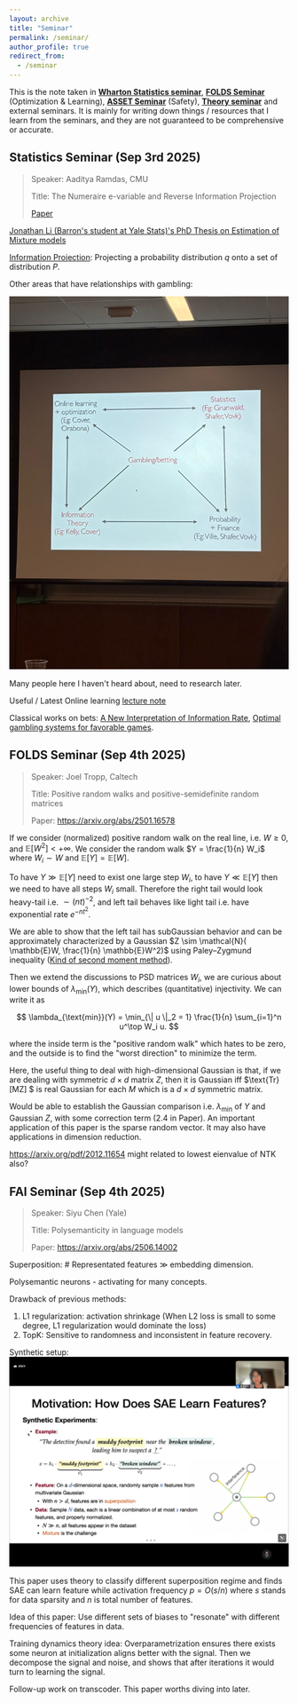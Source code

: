 ```yaml
---
layout: archive
title: "Seminar"
permalink: /seminar/
author_profile: true
redirect_from:
  - /seminar
---
```




This is the note taken in [**Wharton Statistics seminar**](https://statistics.wharton.upenn.edu/research/seminars-conferences/), [**FOLDS Seminar**](https://jasonaltschuler.github.io/folds-seminar/) (Optimization & Learning), [**ASSET Seminar**](https://asset.seas.upenn.edu/events/) (Safety), [**Theory seminar**](https://theory.cis.upenn.edu/seminar/) and external seminars. It is mainly for writing down things / resources that I learn from the seminars, and they are not guaranteed to be comprehensive or accurate. 

## Statistics Seminar (Sep 3rd 2025)
> Speaker: Aaditya Ramdas, CMU
> 
> Title: The Numeraire e-variable and Reverse Information Projection
> 
> [Paper](https://arxiv.org/pdf/2402.18810)

[Jonathan Li (Barron's student at Yale Stats)'s PhD Thesis on Estimation of Mixture models](http://www.stat.yale.edu/~arb4/students_files/JonathanLiThesis.pdf)

[Information Projection](https://en.wikipedia.org/wiki/Information_projection): Projecting a probability distribution $q$ onto a set of distribution $P$.

Other areas that have relationships with gambling: 

![](../images/2025-09-03-seminar.png)

Many people here I haven't heard about, need to research later.

Useful / Latest Online learning [lecture note](https://arxiv.org/pdf/1912.13213)

Classical works on bets: [A New Interpretation of Information Rate](https://www.princeton.edu/~wbialek/rome/refs/kelly_56.pdf), [Optimal gambling systems for favorable games](http://www-stat.wharton.upenn.edu/~steele/Resources/FTSResources/KellyBreiman/Breiman61.pdf).

## FOLDS Seminar (Sep 4th 2025)
> Speaker: Joel Tropp, Caltech
>
> Title: Positive random walks and positive-semidefinite random matrices
>
> Paper: https://arxiv.org/abs/2501.16578

If we consider (normalized) positive random walk on the real line, i.e. $W \geq 0$, and $\mathbb{E}[W^2] < + \infty$. We consider the random walk $Y = \frac{1}{n} W_i$ where $W_i \sim W$ and $\mathbb{E}[Y] = \mathbb{E}[W]$.

To have $Y \gg \mathbb{E}[Y]$ need to exist one large step $W_i$, to have $Y \ll \mathbb{E}[Y]$ then we need to have all steps $W_i$ small. Therefore the right tail would look heavy-tail i.e. $\sim (nt)^{-2}$, and left tail behaves like light tail i.e. have exponential rate $e^{-nt^2}$.

We are able to show that the left tail has subGaussian behavior and can be approximately characterized by a Gaussian $Z \sim \mathcal{N}( \mathbb{E}W, \frac{1}{n} \mathbb{E}W^2)$ using Paley–Zygmund inequality ([Kind of second moment method](https://en.wikipedia.org/wiki/Second_moment_method)).

Then we extend the discussions to PSD matrices $W_i$, we are curious about lower bounds of $\lambda_{\min}(Y)$, which describes (quantitative) injectivity. We can write it as

$$
\lambda_{\text{min}}(Y) = \min_{\| u \|_2 = 1} \frac{1}{n} \sum_{i=1}^n u^\top W_i u.
$$

where the inside term is the "positive random walk" which hates to be zero, and the outside is to find the "worst direction" to minimize the term.

Here, the useful thing to deal with high-dimensional Gaussian is that, if we are dealing with symmetric $d \times d$ matrix $Z$, then it is Gaussian iff $\text{Tr}[MZ] $ is real Gaussian for each $M$ which is a $d \times d$ symmetric matrix.

Would be able to establish the Gaussian comparison i.e. $\lambda_{\min}$ of $Y$ and Gaussian $Z$, with some correction term (2.4 in Paper). An important application of this paper is the sparse random vector. It may also have applications in dimension reduction. 

https://arxiv.org/pdf/2012.11654 might related to lowest eienvalue of NTK also?

## FAI Seminar (Sep 4th 2025)

>  Speaker: Siyu Chen (Yale)
>
>  Title: Polysemanticity in language models
>
> Paper: https://arxiv.org/abs/2506.14002

Superposition: # Representated features $\gg$ embedding dimension.

Polysemantic neurons - activating for many concepts.

Drawback of previous methods: 
1. L1 regularization: activation shrinkage (When L2 loss is small to some degree, L1 regularization would dominate the loss)
2. TopK: Sensitive to randomness and inconsistent in feature recovery.

Synthetic setup:
![](../images/2025-09-04-FAI.PNG)

This paper uses theory to classify different superposition regime and finds SAE can learn feature while activation frequency $p = O(s/n)$ where $s$ stands for data sparsity and $n$ is total number of features. 


Idea of this paper: Use different sets of biases to "resonate" with different frequencies of features in data. 

Training dynamics theory idea: Overparametrization ensures there exists some neuron at initialization aligns better with the signal. Then we decompose the signal and noise, and shows that after iterations it would turn to learning the signal.


Follow-up work on transcoder. This paper worths diving into later.